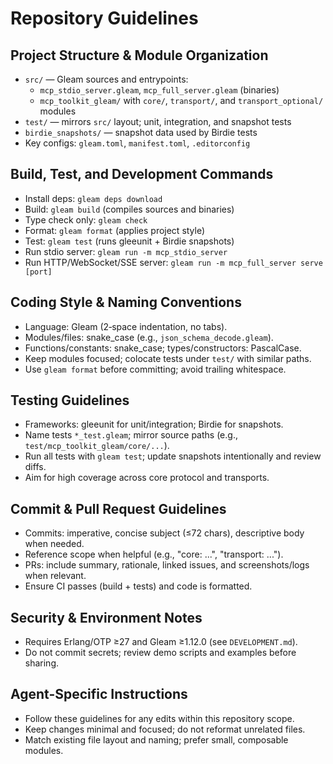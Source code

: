# Repository Guidelines

## Project Structure & Module Organization
- `src/` — Gleam sources and entrypoints:
  - `mcp_stdio_server.gleam`, `mcp_full_server.gleam` (binaries)
  - `mcp_toolkit_gleam/` with `core/`, `transport/`, and `transport_optional/` modules
- `test/` — mirrors `src/` layout; unit, integration, and snapshot tests
- `birdie_snapshots/` — snapshot data used by Birdie tests
- Key configs: `gleam.toml`, `manifest.toml`, `.editorconfig`

## Build, Test, and Development Commands
- Install deps: `gleam deps download`
- Build: `gleam build` (compiles sources and binaries)
- Type check only: `gleam check`
- Format: `gleam format` (applies project style)
- Test: `gleam test` (runs gleeunit + Birdie snapshots)
- Run stdio server: `gleam run -m mcp_stdio_server`
- Run HTTP/WebSocket/SSE server: `gleam run -m mcp_full_server serve [port]`

## Coding Style & Naming Conventions
- Language: Gleam (2‑space indentation, no tabs).
- Modules/files: snake_case (e.g., `json_schema_decode.gleam`).
- Functions/constants: snake_case; types/constructors: PascalCase.
- Keep modules focused; colocate tests under `test/` with similar paths.
- Use `gleam format` before committing; avoid trailing whitespace.

## Testing Guidelines
- Frameworks: gleeunit for unit/integration; Birdie for snapshots.
- Name tests `*_test.gleam`; mirror source paths (e.g., `test/mcp_toolkit_gleam/core/...`).
- Run all tests with `gleam test`; update snapshots intentionally and review diffs.
- Aim for high coverage across core protocol and transports.

## Commit & Pull Request Guidelines
- Commits: imperative, concise subject (≤72 chars), descriptive body when needed.
- Reference scope when helpful (e.g., "core: ...", "transport: ...").
- PRs: include summary, rationale, linked issues, and screenshots/logs when relevant.
- Ensure CI passes (build + tests) and code is formatted.

## Security & Environment Notes
- Requires Erlang/OTP ≥27 and Gleam ≥1.12.0 (see `DEVELOPMENT.md`).
- Do not commit secrets; review demo scripts and examples before sharing.

## Agent-Specific Instructions
- Follow these guidelines for any edits within this repository scope.
- Keep changes minimal and focused; do not reformat unrelated files.
- Match existing file layout and naming; prefer small, composable modules.
